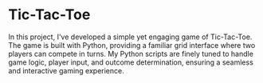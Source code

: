 # Tic-Tac-Toe
In this project, I've developed a simple yet engaging game of Tic-Tac-Toe. The game is built with Python, providing a familiar grid interface where two players can compete in turns. My Python scripts are finely tuned to handle game logic, player input, and outcome determination, ensuring a seamless and interactive gaming experience.
